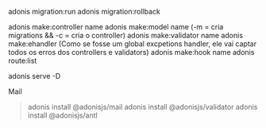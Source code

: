 adonis migration:run
adonis migration:rollback

adonis make:controller name
adonis make:model name (-m = cria migrations && -c = cria o controller)
adonis make:validator name
adonis make:ehandler (Como se fosse um global excpetions handler, ele vai captar todos os erros dos controllers e validators)
adonis make:hook name
adonis route:list

adonis serve -D

Mail

> adonis install @adonisjs/mail
> adonis install @adonisjs/validator
> adonis install @adonisjs/antl
